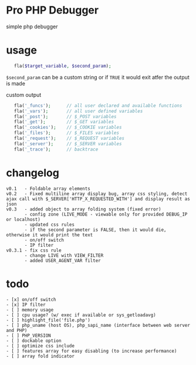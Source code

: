 Pro PHP Debugger
=========

simple php debugger

usage
=========

 ```php
    fla($target_variable, $second_param);
```

`$second_param` can be a custom string or if `TRUE` it would exit atfer the output is made

 custom output
 
 ```php
    fla('_funcs');		// all user declared and available functions
    fla('_vars');		// all user defined variables
    fla('_post');   	// $_POST variables
    fla('_get');    	// $_GET variables
    fla('_cookies');	// $_COOKIE variables
    fla('_files');   	// $_FILES variables
    fla('_request'); 	// $_REQUEST variables
    fla('_server');  	// $_SERVER variables
    fla('_trace');   	// backtrace
```

changelog
=========

    v0.1   - Foldable array elements
    v0.2   - Fixed multiline array display bug, array css styling, detect ajax call with $_SERVER['HTTP_X_REQUESTED_WITH'] and display result as json
    v0.3   - added object to array folding system (fixed error)
           - config zone (LIVE_MODE - viewable only for provided DEBUG_IP or localhost)
           - updated css rules
           - if the second parameter is FALSE, then it would die, otherwise it would print the text
           - on/off switch
           - IP filter
    v0.3.1 - fix css rule
           - change LIVE with VIEW_FILTER
           - added USER_AGENT_VAR filter 

todo
=========
    - [x] on/off switch
    - [x] IP filter
    - [ ] memory usage
    - [ ] cpu usage? (w/ exec if available or sys_getloadavg)
    - [ ] highlight_file('file.php')
    - [ ] php_uname (host OS), php_sapi_name (interface between web server and PHP)
    - [ ] PHP_VERSION
    - [ ] dockable option
    - [ ] optimize css include
    - [ ] features array for easy disabling (to increase performance)
    - [ ] array fold indicator